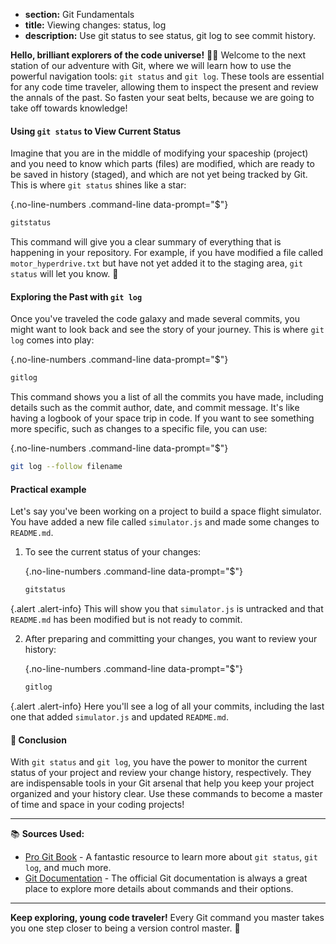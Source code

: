 * **section:** Git Fundamentals
* **title:** Viewing changes: status, log
* **description:** Use git status to see status, git log to see commit history.

**Hello, brilliant explorers of the code universe!** 🌟🚀 Welcome to the next station of our adventure with Git, where we will learn how to use the powerful navigation tools: `git status` and `git log`. These tools are essential for any code time traveler, allowing them to inspect the present and review the annals of the past. So fasten your seat belts, because we are going to take off towards knowledge!

#### Using `git status` to View Current Status

Imagine that you are in the middle of modifying your spaceship (project) and you need to know which parts (files) are modified, which are ready to be saved in history (staged), and which are not yet being tracked by Git. This is where `git status` shines like a star:

{.no-line-numbers .command-line data-prompt="$"}
```bash
gitstatus
```

This command will give you a clear summary of everything that is happening in your repository. For example, if you have modified a file called `motor_hyperdrive.txt` but have not yet added it to the staging area, `git status` will let you know. 🚀

#### Exploring the Past with `git log`

Once you've traveled the code galaxy and made several commits, you might want to look back and see the story of your journey. This is where `git log` comes into play:

{.no-line-numbers .command-line data-prompt="$"}
```bash
gitlog
```

This command shows you a list of all the commits you have made, including details such as the commit author, date, and commit message. It's like having a logbook of your space trip in code. If you want to see something more specific, such as changes to a specific file, you can use:

{.no-line-numbers .command-line data-prompt="$"}
```bash
git log --follow filename
```
#### Practical example

Let's say you've been working on a project to build a space flight simulator. You have added a new file called `simulator.js` and made some changes to `README.md`.

1. To see the current status of your changes:

   {.no-line-numbers .command-line data-prompt="$"}
   ```bash
   gitstatus
   ```
{.alert .alert-info}
This will show you that `simulator.js` is untracked and that `README.md` has been modified but is not ready to commit.

2. After preparing and committing your changes, you want to review your history:

   {.no-line-numbers .command-line data-prompt="$"}
   ```bash
   gitlog
   ```

{.alert .alert-info}
Here you'll see a log of all your commits, including the last one that added `simulator.js` and updated `README.md`.

#### 🤔 Conclusion

With `git status` and `git log`, you have the power to monitor the current status of your project and review your change history, respectively. They are indispensable tools in your Git arsenal that help you keep your project organized and your history clear. Use these commands to become a master of time and space in your coding projects!

---

📚 **Sources Used:**

- [Pro Git Book](https://git-scm.com/book/en/v2) - A fantastic resource to learn more about `git status`, `git log`, and much more.
- [Git Documentation](https://git-scm.com/docs) - The official Git documentation is always a great place to explore more details about commands and their options.

---

**Keep exploring, young code traveler!** Every Git command you master takes you one step closer to being a version control master. 🌌